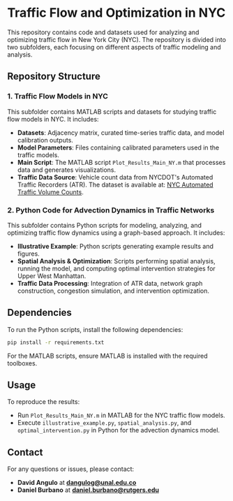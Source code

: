 # Traffic Flow and Optimization in NYC

This repository contains code and datasets used for analyzing and optimizing traffic flow in New York City (NYC). The repository is divided into two subfolders, each focusing on different aspects of traffic modeling and analysis.

## Repository Structure

### 1. Traffic Flow Models in NYC
This subfolder contains MATLAB scripts and datasets for studying traffic flow models in NYC. It includes:

- **Datasets**: Adjacency matrix, curated time-series traffic data, and model calibration outputs.
- **Model Parameters**: Files containing calibrated parameters used in the traffic models.
- **Main Script**: The MATLAB script `Plot_Results_Main_NY.m` that processes data and generates visualizations.
- **Traffic Data Source**: Vehicle count data from NYCDOT's Automated Traffic Recorders (ATR). The dataset is available at: [NYC Automated Traffic Volume Counts](https://data.cityofnewyork.us/Transportation/Automated-Traffic-Volume-Counts/7ym2-wayt/about_data).

### 2. Python Code for Advection Dynamics in Traffic Networks
This subfolder contains Python scripts for modeling, analyzing, and optimizing traffic flow dynamics using a graph-based approach. It includes:

- **Illustrative Example**: Python scripts generating example results and figures.
- **Spatial Analysis & Optimization**: Scripts performing spatial analysis, running the model, and computing optimal intervention strategies for Upper West Manhattan.
- **Traffic Data Processing**: Integration of ATR data, network graph construction, congestion simulation, and intervention optimization.

## Dependencies
To run the Python scripts, install the following dependencies:
```sh
pip install -r requirements.txt
```
For the MATLAB scripts, ensure MATLAB is installed with the required toolboxes.

## Usage
To reproduce the results:
- Run `Plot_Results_Main_NY.m` in MATLAB for the NYC traffic flow models.
- Execute `illustrative_example.py`, `spatial_analysis.py`, and `optimal_intervention.py` in Python for the advection dynamics model.

## Contact
For any questions or issues, please contact:
- **David Angulo** at **dangulog@unal.edu.co**
- **Daniel Burbano** at **daniel.burbano@rutgers.edu**

